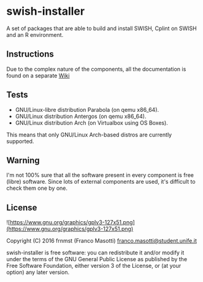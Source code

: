 # swish-installer

A set of packages that are able to build and install
SWISH, Cplint on SWISH and an R environment.

## Instructions

Due to the complex nature of the components, all the documentation is found on a separate 
[Wiki](https://github.com/frnmst/swish-installer/wiki)

## Tests

- GNU/Linux-libre distribution Parabola (on qemu x86_64).
- GNU/Linux distribution Antergos (on qemu x86_64).
- GNU/Linux distribution Arch (on Virtualbox using OS Boxes).

This means that only GNU/Linux Arch-based distros are currently supported.

## Warning

I'm not 100% sure that all the software present in
every component is free (libre) software. Since lots of external
components are used, it's difficult to check them one by one.

## License

![https://www.gnu.org/graphics/gplv3-127x51.png](https://www.gnu.org/graphics/gplv3-127x51.png)

Copyright (C) 2016 frnmst (Franco Masotti) <franco.masotti@student.unife.it>

swish-installer is free software: you can redistribute it and/or modify it 
under the terms of the GNU General Public License as published by the Free Software 
Foundation, either version 3 of the License, or (at your option) any later 
version.
